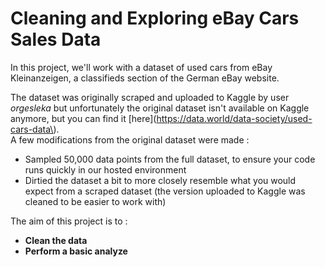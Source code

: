 # Cleaning and Exploring eBay Cars Sales Data

In this project, we'll work with a dataset of used cars from eBay Kleinanzeigen, a classifieds section of the German eBay website.  
    
The dataset was originally scraped and uploaded to Kaggle by user *orgesleka* but unfortunately the original dataset isn't available on Kaggle anymore, but you can find it [here](https://data.world/data-society/used-cars-data\).    
A few modifications from the original dataset were made :   
* Sampled 50,000 data points from the full dataset, to ensure your code runs quickly in our hosted environment
* Dirtied the dataset a bit to more closely resemble what you would expect from a scraped dataset (the version uploaded to Kaggle was cleaned to be easier to work with)    

The aim of this project is to :     
* **Clean the data**
* **Perform a basic analyze**


